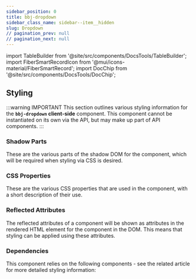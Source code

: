 ```yaml
---
sidebar_position: 0
title: bbj-dropdown
sidebar_class_name: sidebar--item__hidden
slug: Dropdown
// pagination_prev: null
// pagination_next: null
---
```


import TableBuilder from '@site/src/components/DocsTools/TableBuilder';
import FiberSmartRecordIcon from '@mui/icons-material/FiberSmartRecord';
import DocChip from '@site/src/components/DocsTools/DocChip';

<DocChip tooltipText="This component will render with a shadow DOM, an API built into the browser that facilitates encapsulation." label="Shadow" target="_blank" clickable={false} iconName='shadow' />

<DocChip tooltipText="The name of the web component that will render in the DOM." label="bbj-dropdown" clickable={false} iconName='code'/>

## Styling

:::warning IMPORTANT
This section outlines various styling information for the **`bbj-dropdown` client-side** component. This component cannot be instantiated on its own via the API, but may make up part of API components.
:::

### Shadow Parts
These are the various parts of the shadow DOM for the component, which will be required when styling via CSS is desired.
<TableBuilder tag='bbj-dropdown' table="parts"/>

### CSS Properties

  These are the various CSS properties that are used in the component, with a short description of their use.
  
  <TableBuilder tag='bbj-dropdown' table="properties"/>

### Reflected Attributes

  The reflected attributes of a component will be shown as attributes in the rendered HTML element for the component in the DOM. This means that styling can be applied using these attributes.
  
  <TableBuilder tag='bbj-dropdown' table="reflects"/>

### Dependencies

  This component relies on the following components - see the related article for more detailed styling information:
  
  <TableBuilder tag='bbj-dropdown' table="dependencies"/>
